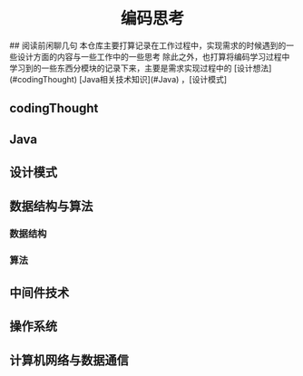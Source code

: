 <h1 align="center">编码思考</h1>
## 阅读前闲聊几句  
本仓库主要打算记录在工作过程中，实现需求的时候遇到的一些设计方面的内容与一些工作中的一些思考  
除此之外，也打算将编码学习过程中学习到的一些东西分模块的记录下来，主要是需求实现过程中的 [设计想法](#codingThought)  [Java相关技术知识](#Java) ，[设计模式]


## codingThought


## Java

### 

## 设计模式

## 数据结构与算法

### 数据结构

### 算法

## 中间件技术

## 操作系统

## 计算机网络与数据通信


